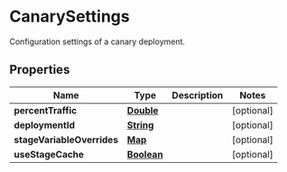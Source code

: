 

# CanarySettings

Configuration settings of a canary deployment.

## Properties

| Name | Type | Description | Notes |
|------------ | ------------- | ------------- | -------------|
|**percentTraffic** | [**Double**](Double.md) |  |  [optional] |
|**deploymentId** | [**String**](String.md) |  |  [optional] |
|**stageVariableOverrides** | [**Map**](Map.md) |  |  [optional] |
|**useStageCache** | [**Boolean**](Boolean.md) |  |  [optional] |




